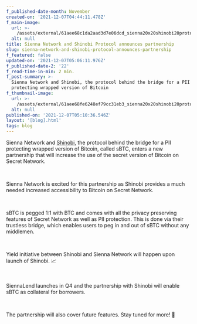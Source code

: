 ```yaml
---
f_published-date-month: November
created-on: '2021-12-07T04:44:11.478Z'
f_main-image:
  url: >-
    /assets/external/61aee68c1da2aad3d7e06dcd_sienna20x20shinobi20protocol20blog.jpg
  alt: null
title: Sienna Network and Shinobi Protocol announces partnership
slug: sienna-network-and-shinobi-protocol-announces-partnership
f_featured: false
updated-on: '2021-12-07T05:06:11.976Z'
f_published-date-2: '22'
f_read-time-in-min: 2 min.
f_post-summary: >-
  Sienna Network and Shinobi, the protocol behind the bridge for a PII
  protecting wrapped version of Bitcoin
f_thumbnail-image:
  url: >-
    /assets/external/61aee68fe6248ef79cc31eb3_sienna20x20shinobi20protocol20blog20thump.jpg
  alt: null
published-on: '2021-12-07T05:10:36.546Z'
layout: '[blog].html'
tags: blog
---
```


Sienna Network and [Shinobi](https://sbtc.ninja/), the protocol behind the bridge for a PII protecting wrapped version of Bitcoin, called sBTC, enters a new partnership that will increase the use of the secret version of Bitcoin on Secret Network.

‍

Sienna Network is excited for this partnership as Shinobi provides a much needed increased accessibility to Bitcoin on Secret Network.

‍

sBTC is pegged 1:1 with BTC and comes with all the privacy preserving features of Secret Network as well as PII protection. This is done via their trustless bridge, which enables users to peg in and out of sBTC without any middlemen.

‍

Yield initiative between Shinobi and Sienna Network will happen upon launch of Shinobi. 📈

‍

SiennaLend launches in Q4 and the partnership with Shinobi will enable sBTC as collateral for borrowers.

‍

The partnership will also cover future features. Stay tuned for more! 🚀

‍
